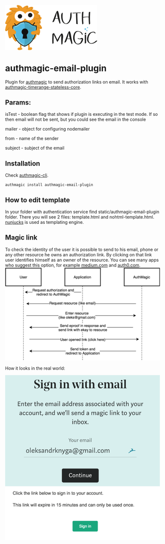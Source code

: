 <img src="https://github.com/authmagic/authmagic/blob/master/docs/images/logo.png?raw=true" width="300px"/>

authmagic-email-plugin
========================
Plugin for <a href="https://github.com/authmagic/authmagic">authmagic</a> to send authorization links on email. It works with <a href="https://github.com/authmagic/authmagic-timerange-stateless-core">authmagic-timerange-stateless-core</a>.

Params:
-----------
isTest - boolean flag that shows if plugin is executing in the test mode. If so then email will not be sent, but you could see the email in the console

mailer - object for configuring nodemailer

from - name of the sender

subject - subject of the email

Installation
-----------
Check <a href="https://github.com/authmagic/authmagic-cli">authmagic-cli</a>.
```
authmagic install authmagic-email-plugin
```

How to edit template
----------
In your folder with authentication service find static/authmagic-email-plugin folder. There you will see 2 files: template.html and nohtml-template.html. <a href="https://mozilla.github.io/nunjucks/">nunjucks</a> is used as templating engine.

Magic link
-----------
To check the identity of the user it is possible to send to his email, phone or any other resource he owns an authorization link. By clicking on that link user identifies himself as an owner of the resource. You can see many apps who suggest this option, for example <a href="https://medium.com/">medium.com</a> and <a href="https://auth0.com/">auth0.com</a>.
<img src="https://github.com/authmagic/authmagic/blob/master/docs/images/authmagic-timerange-stateless-core.png?raw=true" width="600px"/>

How it looks in the real world:

<img src="https://github.com/authmagic/authmagic/blob/master/docs/images/medium-example1.png?raw=true" width="600px"/>
<img src="https://github.com/authmagic/authmagic/blob/master/docs/images/medium-confirm.png?raw=true" width="600px"/>
